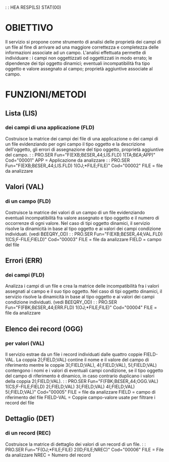  :  : HEA RESP(LS) STAT(00)

# OBIETTIVO
Il servizio si propone come strumento di analisi delle proprietà dei campi di un file al fine di arrivare ad una maggiore correttezza e completezza delle informazioni associate ad un campo.
L'analisi effettuata permette di individuare :  i campi non oggettizzati od oggettizzati in modo errato; le dipendenze dei tipi oggetto dinamici; eventuali incompatibilità fra tipo oggetto e valore assegnato al campo; proprietà aggiuntive associate al campo.

# FUNZIONI/METODI

## Lista (LIS)
### dei campi di una applicazione (FLD)
Costruisce la matrice dei campi dei file di una applicazione o dei campi di un file evidenziando per ogni campo il tipo oggetto e la descrizione dell'oggetto, gli errori di assegnazione del tipo oggetto, proprietà aggiuntive del campo.
 :  : PRO.SER Fun="F(EXB;B£SER_44;LIS.FLD) 1(TA;B£A;APP)" Cod="00001"
APP = Applicazione da analizzare
 :  : PRO.SER Fun="F(EXB;B£SER_44;LIS.FLD) 1(OJ;*FILE;FILE)" Cod="00002"
FILE = file da analizzare


## Valori (VAL)
### di un campo (FLD)
Costruisce la matrice dei valori di un campo di un file evidenziando eventuali incompatibilità fra valore assegnato e tipo oggetto e il numero di occorrenze di ogni valore. Nel caso di tipi oggetto dinamici, il servizio risolve la dinamicità in base al tipo oggetto e ai valori dei campi condizione individuati. (vedi B£EQRY_OD)
 :  : PRO.SER Fun="F(EXB;B£SER_44;VAL.FLD) 1(CS;F-FILE;FIELD)" Cod="00003"
FILE = file da analizzare
FIELD = campo del file

## Errori (ERR)
### dei campi (FLD)
Analizza i campi di un file e crea la matrice delle incompatibilità fra i valori assegnati al campo e il suo tipo oggetto. Nel caso di tipi oggetto dinamici, il servizio risolve la dinamicità in base al tipo oggetto e ai valori dei campi condizione individuati. (vedi B£EQRY_OD)
 :  : PRO.SER Fun="F(FBK;B£SER_44;ERR.FLD) 1(OJ;*FILE;FILE)" Cod="00004"
FILE = file da analizzare

## Elenco dei record (OGG)
### per valori (VAL)
Il servizio estrae da un file i record individuati dalle quattro coppie FIELD-VAL. La coppia 2(;FIELD;VAL) contine il nome e il valore del campo di riferimento mentre le coppie 3(;FIELD;VAL), 4(;FIELD;VAL), 5(;FIELD;VAL) contengono i nomi e i valori di eventuali campi condizione, se il tipo oggetto del campo di riferimento è dinamico, in caso contrario duplicano i valori della coppia 2(;FIELD;VAL).
 :  : PRO.SER Fun="F(FBK;B£SER_44;OGG.VAL) 1(CS;F-FILE;FIELD) 2(;FIELD;VAL) 3(;FIELD;VAL) 4(;FIELD;VAL) 5(;FIELD;VAL)" Cod="00005"
FILE = file da analizzare
FIELD = campo di riferimento del file
FIELD-VAL = Coppie campo-valore usate per filtrare i record del file

## Dettaglio (DET)
### di un record (REC)
Costruisce la matrice di dettaglio dei valori di un record di un file.
 :  : PRO.SER Fun="F(OJ;*FILE;FILE) 2(ID;FILE;NREC)" Cod="00006"
FILE = File da analizzare
NREC = Numero del record
